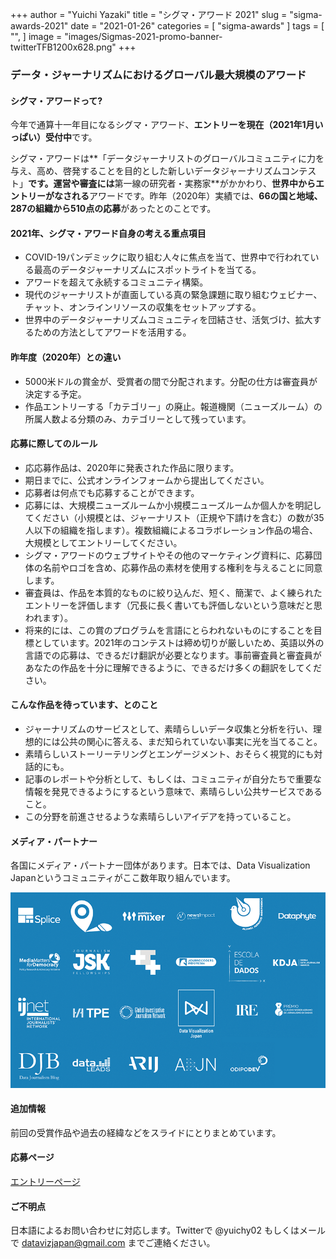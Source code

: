 +++
author = "Yuichi Yazaki"
title = "シグマ・アワード 2021"
slug = "sigma-awards-2021"
date = "2021-01-26"
categories = [
    "sigma-awards"
]
tags = [
    "",
]
image = "images/Sigmas-2021-promo-banner-twitterTFB1200x628.png"
+++

### データ・ジャーナリズムにおけるグローバル最大規模のアワード

#### シグマ・アワードって?

今年で通算十一年目になるシグマ・アワード、**エントリーを現在（2021年1月いっぱい）受付中**です。

シグマ・アワードは**「データジャーナリストのグローバルコミュニティに力を与え、高め、啓発することを目的とした新しいデータジャーナリズムコンテスト」**です。運営や審査には**第一線の研究者・実務家**がかかわり、**世界中からエントリーがなされる**アワードです。昨年（2020年）実績では、**66の国と地域、287の組織から510点の応募**があったとのことです。

#### 2021年、シグマ・アワード自身の考える重点項目

- COVID-19パンデミックに取り組む人々に焦点を当て、世界中で行われている最高のデータジャーナリズムにスポットライトを当てる。
- アワードを超えて永続するコミュニティ構築。
- 現代のジャーナリストが直面している真の緊急課題に取り組むウェビナー、チャット、オンラインリソースの収集をセットアップする。
- 世界中のデータジャーナリズムコミュニティを団結させ、活気づけ、拡大するための方法としてアワードを活用する。

#### 昨年度（2020年）との違い

- 5000米ドルの賞金が、受賞者の間で分配されます。分配の仕方は審査員が決定する予定。
- 作品エントリーする「カテゴリー」の廃止。報道機関（ニューズルーム）の所属人数よる分類のみ、カテゴリーとして残っています。

#### 応募に際してのルール

- 応応募作品は、2020年に発表された作品に限ります。
- 期日までに、公式オンラインフォームから提出してください。
- 応募者は何点でも応募することができます。
- 応募には、大規模ニューズルームか小規模ニューズルームか個人かを明記してください（小規模とは、ジャーナリスト（正規や下請けを含む）の数が35人以下の組織を指します）。複数組織によるコラボレーション作品の場合、大規模としてエントリーしてください。
- シグマ・アワードのウェブサイトやその他のマーケティング資料に、応募団体の名前やロゴを含め、応募作品の素材を使用する権利を与えることに同意します。
- 審査員は、作品を本質的なものに絞り込んだ、短く、簡潔で、よく練られたエントリーを評価します（冗長に長く書いても評価しないという意味だと思われます）。
- 将来的には、この賞のプログラムを言語にとらわれないものにすることを目標としています。2021年のコンテストは締め切りが厳しいため、英語以外の言語での応募は、できるだけ翻訳が必要となります。事前審査員と審査員があなたの作品を十分に理解できるように、できるだけ多くの翻訳をしてください。

#### こんな作品を待っています、とのこと

- ジャーナリズムのサービスとして、素晴らしいデータ収集と分析を行い、理想的には公共の関心に答える、まだ知られていない事実に光を当てること。
- 素晴らしいストーリーテリングとエンゲージメント、おそらく視覚的にも対話的にも。
- 記事のレポートや分析として、もしくは、コミュニティが自分たちで重要な情報を発見できるようにするという意味で、素晴らしい公共サービスであること。
- この分野を前進させるような素晴らしいアイデアを持っていること。

#### メディア・パートナー

各国にメディア・パートナー団体があります。日本では、Data Visualization Japanというコミュニティがここ数年取り組んでいます。

![](images/Sigmas-partners-banner.png)

#### 追加情報

前回の受賞作品や過去の経緯などをスライドにとりまとめています。

<script async class="speakerdeck-embed" data-id="fce5929734054ebf901890d7eb9a770a" data-ratio="1.33333333333333" src="//speakerdeck.com/assets/embed.js"></script>

#### 応募ページ

[エントリーページ](https://sigmaawards.org/apply)

#### ご不明点

日本語によるお問い合わせに対応します。Twitterで @yuichy02 もしくはメールで datavizjapan@gmail.com までご連絡ください。
